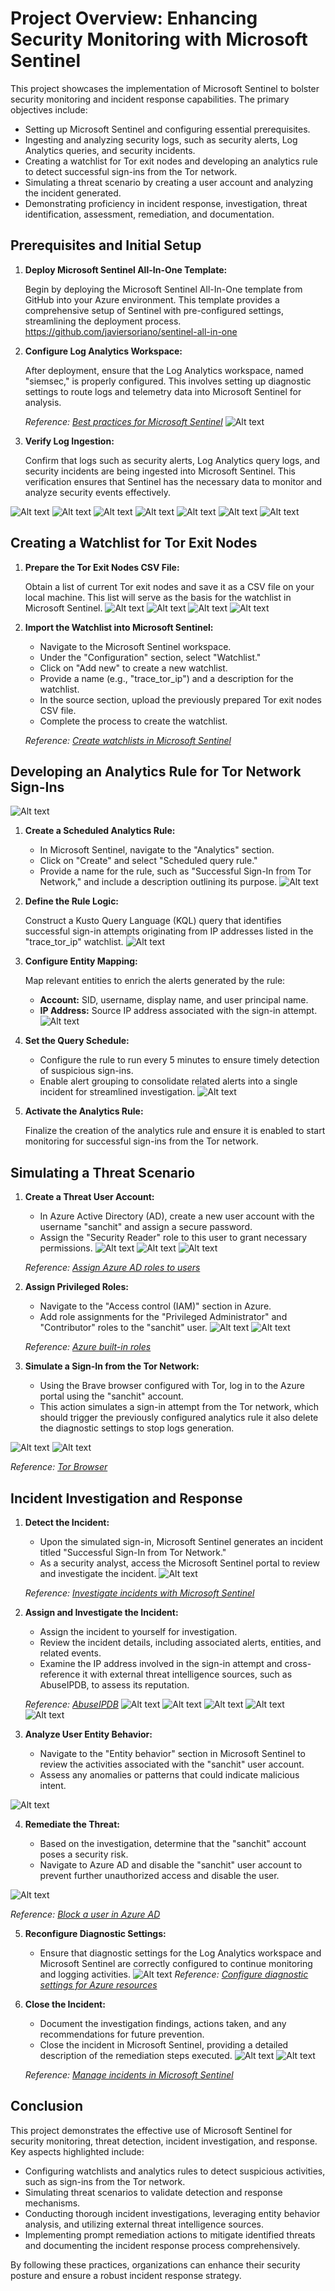# Project Overview: Enhancing Security Monitoring with Microsoft Sentinel

This project showcases the implementation of Microsoft Sentinel to bolster security monitoring and incident response capabilities. The primary objectives include:

- Setting up Microsoft Sentinel and configuring essential prerequisites.
- Ingesting and analyzing security logs, such as security alerts, Log Analytics queries, and security incidents.
- Creating a watchlist for Tor exit nodes and developing an analytics rule to detect successful sign-ins from the Tor network.
- Simulating a threat scenario by creating a user account and analyzing the incident generated.
- Demonstrating proficiency in incident response, investigation, threat identification, assessment, remediation, and documentation.

## Prerequisites and Initial Setup

1. **Deploy Microsoft Sentinel All-In-One Template:**

   Begin by deploying the Microsoft Sentinel All-In-One template from GitHub into your Azure environment. This template provides a comprehensive setup of Sentinel with pre-configured settings, streamlining the deployment process.
https://github.com/javiersoriano/sentinel-all-in-one

2. **Configure Log Analytics Workspace:**

   After deployment, ensure that the Log Analytics workspace, named "siemsec," is properly configured. This involves setting up diagnostic settings to route logs and telemetry data into Microsoft Sentinel for analysis.

   *Reference: [Best practices for Microsoft Sentinel](https://learn.microsoft.com/en-us/azure/sentinel/best-practices)*
![Alt text](screenshots/dashboard.png)
3. **Verify Log Ingestion:**

   Confirm that logs such as security alerts, Log Analytics query logs, and security incidents are being ingested into Microsoft Sentinel. This verification ensures that Sentinel has the necessary data to monitor and analyze security events effectively.

![Alt text](screenshots/log2.png)
![Alt text](screenshots/log3.png)
![Alt text](screenshots/log4.png)
![Alt text](screenshots/log5.png)
![Alt text](screenshots/log6.png)
![Alt text](screenshots/log8.png)
![Alt text](screenshots/log9.png)


## Creating a Watchlist for Tor Exit Nodes
1. **Prepare the Tor Exit Nodes CSV File:**

   Obtain a list of current Tor exit nodes and save it as a CSV file on your local machine. This list will serve as the basis for the watchlist in Microsoft Sentinel.
![Alt text](screenshots/watchlist1.png)
![Alt text](screenshots/watchlist2.png)
![Alt text](screenshots/watchlist2.png)
![Alt text](screenshots/watchlist3.png)


2. **Import the Watchlist into Microsoft Sentinel:**

   - Navigate to the Microsoft Sentinel workspace.
   - Under the "Configuration" section, select "Watchlist."
   - Click on "Add new" to create a new watchlist.
   - Provide a name (e.g., "trace_tor_ip") and a description for the watchlist.
   - In the source section, upload the previously prepared Tor exit nodes CSV file.
   - Complete the process to create the watchlist.

   *Reference: [Create watchlists in Microsoft Sentinel](https://learn.microsoft.com/en-us/azure/sentinel/watchlists-create)*



## Developing an Analytics Rule for Tor Network Sign-Ins
![Alt text](screenshots/analytics_new.png)

1. **Create a Scheduled Analytics Rule:**

   - In Microsoft Sentinel, navigate to the "Analytics" section.
   - Click on "Create" and select "Scheduled query rule."
   - Provide a name for the rule, such as "Successful Sign-In from Tor Network," and include a description outlining its purpose.
![Alt text](screenshots/analytics_create_new.png)

2. **Define the Rule Logic:**

   Construct a Kusto Query Language (KQL) query that identifies successful sign-in attempts originating from IP addresses listed in the "trace_tor_ip" watchlist.
![Alt text](screenshots/analytics_rule_(2).png)


3. **Configure Entity Mapping:**

   Map relevant entities to enrich the alerts generated by the rule:

   - **Account:** SID, username, display name, and user principal name.
   - **IP Address:** Source IP address associated with the sign-in attempt.
![Alt text](screenshots/analytics_final.png)


4. **Set the Query Schedule:**

   - Configure the rule to run every 5 minutes to ensure timely detection of suspicious sign-ins.
   - Enable alert grouping to consolidate related alerts into a single incident for streamlined investigation.
![Alt text](screenshots/analytics_final2.png)


5. **Activate the Analytics Rule:**

   Finalize the creation of the analytics rule and ensure it is enabled to start monitoring for successful sign-ins from the Tor network.


## Simulating a Threat Scenario

1. **Create a Threat User Account:**

   - In Azure Active Directory (AD), create a new user account with the username "sanchit" and assign a secure password.
   - Assign the "Security Reader" role to this user to grant necessary permissions.
![Alt text](screenshots/all_user.png)
![Alt text](screenshots/create_new_user.png)
![Alt text](screenshots/user_new_created.png)

   *Reference: [Assign Azure AD roles to users](https://learn.microsoft.com/en-us/azure/active-directory/roles/manage-roles)*

2. **Assign Privileged Roles:**

   - Navigate to the "Access control (IAM)" section in Azure.
   - Add role assignments for the "Privileged Administrator" and "Contributor" roles to the "sanchit" user.
![Alt text](screenshots/user_info.png)
![Alt text](screenshots/IAM_access_control.png)




   *Reference: [Azure built-in roles](https://learn.microsoft.com/en-us/azure/role-based-access-control/built-in-roles)*

3. **Simulate a Sign-In from the Tor Network:**

   - Using the Brave browser configured with Tor, log in to the Azure portal using the "sanchit" account.
   - This action simulates a sign-in attempt from the Tor network, which should trigger the previously configured analytics rule it also delete the diagnostic settings to stop logs generation.

![Alt text](screenshots/threat_login.png)
![Alt text](screenshots/delete_diagnostic_settings.png)

   *Reference: [Tor Browser](https://www.torproject.org/download/)*



## Incident Investigation and Response

1. **Detect the Incident:**

   - Upon the simulated sign-in, Microsoft Sentinel generates an incident titled "Successful Sign-In from Tor Network."
   - As a security analyst, access the Microsoft Sentinel portal to review and investigate the incident.
![Alt text](screenshots/incident_overview.png)





   *Reference: [Investigate incidents with Microsoft Sentinel](https://learn.microsoft.com/en-us/azure/sentinel/investigate-incidents)*

2. **Assign and Investigate the Incident:**

   - Assign the incident to yourself for investigation.
   - Review the incident details, including associated alerts, entities, and related events.
   - Examine the IP address involved in the sign-in attempt and cross-reference it with external threat intelligence sources, such as AbuseIPDB, to assess its reputation.

   *Reference: [AbuseIPDB](https://www.abuseipdb.com/)*
![Alt text](screenshots/incident_handling.png)
![Alt text](screenshots/incident_analyzing.png)
![Alt text](screenshots/incident_analyzing_2.png)
![Alt text](screenshots/incident_log2.png)
![Alt text](screenshots/incident_signin_log.png)



3. **Analyze User Entity Behavior:**

   - Navigate to the "Entity behavior" section in Microsoft Sentinel to review the activities associated with the "sanchit" user account.
   - Assess any anomalies or patterns that could indicate malicious intent.

![Alt text](screenshots/entity_preview_2.png)

4. **Remediate the Threat:**

   - Based on the investigation, determine that the "sanchit" account poses a security risk.
   - Navigate to Azure AD and disable the "sanchit" user account to prevent further unauthorized access and disable the user.

![Alt text](screenshots/disable_user.png)


   *Reference: [Block a user in Azure AD](https://learn.microsoft.com/en-us/azure/active-directory/user-help/user-help-block-user-account)*

5. **Reconfigure Diagnostic Settings:**

   - Ensure that diagnostic settings for the Log Analytics workspace and Microsoft Sentinel are correctly configured to continue monitoring and logging activities.
![Alt text](screenshots/bring_diagnostic.png)
   *Reference: [Configure diagnostic settings for Azure resources](https://learn.microsoft.com/en-us/azure/azure-monitor/essentials/diagnostic-settings)*


6. **Close the Incident:**

   - Document the investigation findings, actions taken, and any recommendations for future prevention.
   - Close the incident in Microsoft Sentinel, providing a detailed description of the remediation steps executed.
![Alt text](screenshots/closing_incident.png)
![Alt text](screenshots/closing_incident2.png)


   *Reference: [Manage incidents in Microsoft Sentinel](https://learn.microsoft.com/en-us/azure/sentinel/incidents)*



## Conclusion

This project demonstrates the effective use of Microsoft Sentinel for security monitoring, threat detection, incident investigation, and response. Key aspects highlighted include:

- Configuring watchlists and analytics rules to detect suspicious activities, such as sign-ins from the Tor network.
- Simulating threat scenarios to validate detection and response mechanisms.
- Conducting thorough incident investigations, leveraging entity behavior analysis, and utilizing external threat intelligence sources.
- Implementing prompt remediation actions to mitigate identified threats and documenting the incident response process comprehensively.

By following these practices, organizations can enhance their security posture and ensure a robust incident response strategy.
